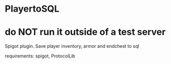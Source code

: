 # PlayertoSQL
# do NOT run it outside of a test server

Spigot plugin. Save player inventory, armor and endchest to sql

requirements:
spigot, ProtocolLib


